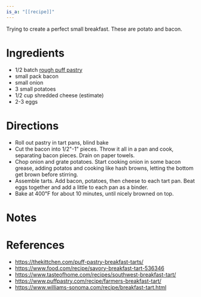 ```yaml
---
is_a: "[[recipe]]"
---
```


Trying to create a perfect small breakfast. These are potato and bacon.

# Ingredients
* 1/2 batch [rough puff pastry](rough%20puff%20pastry.md)
* small pack bacon
* small onion
* 3 small potatoes
* 1/2 cup shredded cheese (estimate)
* 2-3 eggs

# Directions
* Roll out pastry in tart pans, blind bake
* Cut the bacon into 1/2"-1" pieces. Throw it all in a pan and cook, separating bacon pieces. Drain on paper towels.
* Chop onion and grate potatoes. Start cooking onion in some bacon grease, adding potatos and cooking like hash browns, letting the bottom get brown before stirring.
* Assemble tarts. Add bacon, potatoes, then cheese to each tart pan. Beat eggs together and add a little to each pan as a binder.
* Bake at 400℉ for about 10 minutes, until nicely browned on top.

# Notes

# References
* https://thekittchen.com/puff-pastry-breakfast-tarts/
* https://www.food.com/recipe/savory-breakfast-tart-536346
* https://www.tasteofhome.com/recipes/southwest-breakfast-tart/
* https://www.puffpastry.com/recipe/farmers-breakfast-tart/
* https://www.williams-sonoma.com/recipe/breakfast-tart.html
